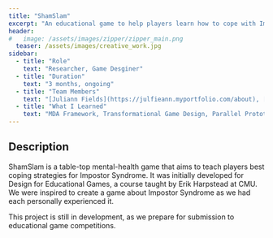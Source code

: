 ```yaml
---
title: "ShamSlam"
excerpt: "An educational game to help players learn how to cope with Impostor Syndrome"
header:
#   image: /assets/images/zipper/zipper_main.png
  teaser: /assets/images/creative_work.jpg
sidebar:
  - title: "Role"
    text: "Researcher, Game Desginer"
  - title: "Duration"
    text: "3 months, ongoing"
  - title: "Team Members"
    text: "[Juliann Fields](https://julfieann.myportfolio.com/about), [Chen Ni](http://chen-ni.com/), [Tanvi Domadia](https://www.linkedin.com/in/tanvi-domadia-b8182a7a/), [Lisa Lo](https://www.linkedin.com/in/lisa-lo-5451a116a/)"
  - title: "What I Learned"
    text: "MDA Framework, Transformational Game Design, Parallel Prototyping, Playtesting, Iteration, Game-Goal Alignment"
---
```


## Description
ShamSlam is a table-top mental-health game that aims to teach players best coping strategies for Impostor Syndrome. It was initially developed for Design for Educational Games, a course taught by Erik Harpstead at CMU. We were inspired to create a game about Impostor Syndrome as we had each personally experienced it.  
  
This project is still in development, as we prepare for submission to educational game competitions. 

<!-- # Phase 1: Research


# Phase 2: Synthesis

# Phase 3: Ideation

# Phase 4: Prototyping

# Conclusion -->